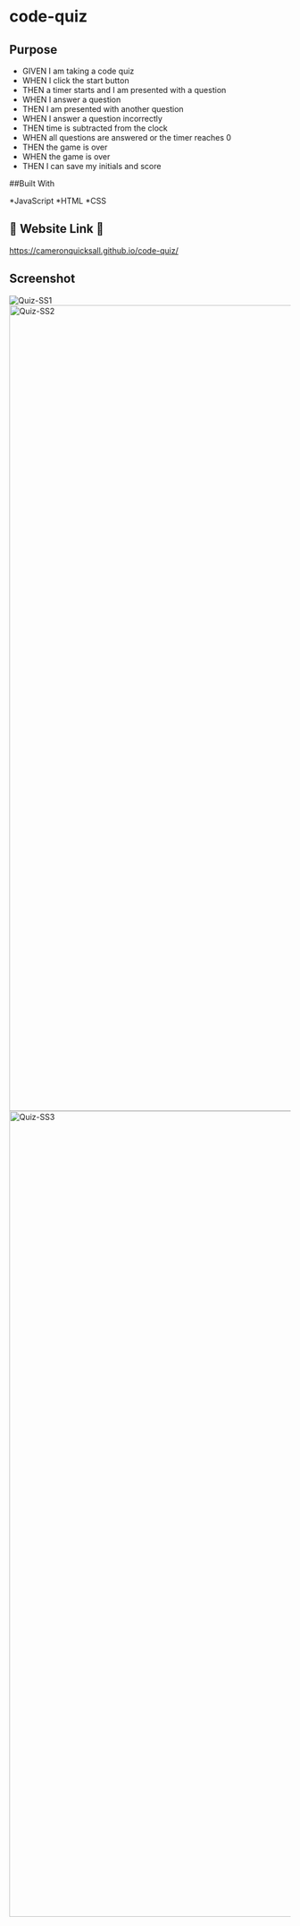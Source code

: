 # code-quiz
 

## Purpose

* GIVEN I am taking a code quiz
* WHEN I click the start button
* THEN a timer starts and I am presented with a question
* WHEN I answer a question
* THEN I am presented with another question
* WHEN I answer a question incorrectly
* THEN time is subtracted from the clock
* WHEN all questions are answered or the timer reaches 0
* THEN the game is over
* WHEN the game is over
* THEN I can save my initials and score

##Built With

*JavaScript
*HTML
*CSS

## 👾 Website Link 👾

https://cameronquicksall.github.io/code-quiz/

## Screenshot

![Quiz-SS1](https://user-images.githubusercontent.com/91788324/141720348-2d9e4940-af19-4373-88d8-9737dc7b3321.png)
<img width="1440" alt="Quiz-SS2" src="https://user-images.githubusercontent.com/91788324/141720352-1ee3da6d-f9a0-4fae-9cca-4b2ed9a70ae9.png">
<img width="1440" alt="Quiz-SS3" src="https://user-images.githubusercontent.com/91788324/141720358-09f50d2a-6910-4d77-8b0c-2f996f87ddfc.png">
